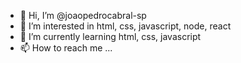 - 👋 Hi, I’m @joaopedrocabral-sp
- 👀 I’m interested in html, css, javascript, node, react
- 🌱 I’m currently learning html, css, javascript
- 📫 How to reach me ...

<!---
joaopedrocabral-sp/joaopedrocabral-sp is a ✨ special ✨ repository because its `README.md` (this file) appears on your GitHub profile.
You can click the Preview link to take a look at your changes.
--->
